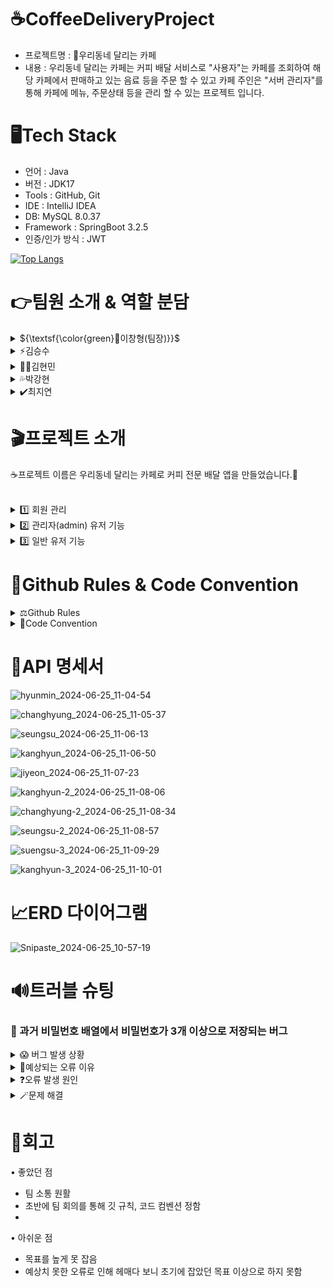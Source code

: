 # ☕CoffeeDeliveryProject
- 프로젝트명 : 🛵우리동네 달리는 카페 
- 내용 : 우리동네 달리는 카페는 커피 배달 서비스로 "사용자"는 카페를 조회하여 해당 카페에서 판매하고 있는 음료 등을 주문 할 수 있고
  카페 주인은 "서버 관리자"를 통해 카페에 메뉴, 주문상태 등을 관리 할 수 있는 프로젝트 입니다.
  
  
# 🖥️Tech Stack
- 언어 : Java
- 버전 : JDK17
- Tools : GitHub, Git
- IDE : IntelliJ IDEA
- DB: MySQL 8.0.37
- Framework : SpringBoot 3.2.5
- 인증/인가 방식 : JWT

[![Top Langs](https://github-readme-stats.vercel.app/api/top-langs/?username=dlalwn&layout=compact)](https://github.com/dlalwn/github-readme-stats)
  
# 👉팀원 소개 & 역할 분담
<details>
<summary>
  ${\textsf{\color{green}🤡이창형(팀장)}}$
</summary>
  <br>
   - Admin 회원 CRUD<br>
   - 로그아웃 API 
</details>
<details>
<summary>
  ⚡김승수
</summary>
  <br>
   - 카페 페이지 단건, 전체 조회<br>
   - 카페 페이지 CRUD<br>
   - 메뉴 CD<br>
</details>
<details>
<summary>
  👍🏻김현민
</summary>
  <br>
   - 회원가입, 로그인API<br>
   - 엑세스 토큰 재발급 API
</details>
<details>
<summary>
  💦박강현
</summary>
  <br>
   - 주문 CRUD<br>
   - 좋아요 CD
</details>
<details>
<summary>
  ✔️최지연
</summary>
  <br>
   - 리뷰 CRUD
</details>

# 🎬프로젝트 소개
☕프로젝트 이름은 우리동네 달리는 카페로 커피 전문 배달 앱을 만들었습니다.🍹<br><br>
<details>
<summary>
  1️⃣ 회원 관리
</summary>
  <br>
   • 회원 가입 및 로그인/로그아웃<br>
    - 사용자는 간편하게 회원 가입하고, 로그인/로그아웃 기능을 통해 자신의 계정을 관리 가능<br><br>
   • 프로필 수정<br>
    - 일반 유저는 자신의 프로필을 수정 가능<br>
</details>
<details>
<summary>
  2️⃣ 관리자(admin) 유저 기능
</summary>
  <br>
   •회원 관리<br>
    - 전체 회원 조회<br>
    - 특정 회원 정보 수정 및 삭제<br>
    - 회원 차단<br>
    - 일반 유저를 관리자로 권한 변경<br><br>
  •카페 페이지 관리<br>
    - 카페 등록, 조회, 수정, 삭제<br><br>
  •카페 메뉴 관리<br>
    - 메뉴 등록, 삭제<br><br>
  •주문 관리<br>
    - 주문 상태 변경- 주문 취소<br>
</details>
<details>
<summary>
  3️⃣ 일반 유저 기능
</summary>
  <br>
   •카페 페이지 조회<br>
    - 다양한 카페 페이지를 조회 가능<br><br>
  •주문 작성 및 조회<br>
    - 커피를 주문하고 주문 내역을 조회 가능<br><br>
  •리뷰 기능<br>
    - 리뷰 작성, 수정, 조회, 삭제<br>
    - 카페 페이지와 리뷰에 좋아요 및 좋아요 취소<br>
    - 단, 리뷰 수정, 삭제, 좋아요 취소는 본인이 작성한 경우에만 가능<br>
</details>


# 📢Github Rules & Code Convention
<details>
<summary>
  ⚖️Github Rules
</summary>
  <br>
   • 브랜치 이름 규칙<br><br>
    - dev 브랜치, 각자 개발 기능 구현 feat/(기능이름) 브랜치<br>
    - 두가지 단어라면 ‘ - ’ (하이픈) 사용해서 구분<br>
    - feat/signup, feat/order-create<br><br>
• 커밋 메시지 규칙<br><br>
    - ~~[feat] #1(이슈 번호) 로그인 함수 구현~~<br>
    - **✨ update - #1 로그인 함수 구현 (이모지는 밑에 상황별 이모지)**<br>
    - ✨ update, 🩹 fix - #1 로그인 함수 구현, 회원가입 함수명 수정<br><br>
• 이슈 작성 규칙<br><br>
    - 이슈 사용<br>
    - title : 🌟 [feat] 이슈명 / description : 템플릿 따라서 작성<br>
    - title : 👾 [bug]  이슈명 / description : 템플릿 따라서 작성<br><br>
• PR 작성 규칙<br><br>
    - pr 규칙 사용 [현재날짜] 브랜치명 >> 간단한 설명<br>
    - [2024/06/19] feat/signup(브랜치명) >> 로그인 기능 구현(구현한 것 간단하게)<br><br>
• 코드리뷰 적용 (리뷰 1개이상 머지 가능, 겹치는 부분은 해당 담당자에게 리뷰 받기 필수)
</details>
<details>
<summary>
  🔑Code Convention
</summary>
  <br>
   • 카멜케이스 함수명, 변수명에 적용<br> ex) ‘userLogin’<br>
   • 폴더는 소문자<br>
   • 파일은 파스칼 케이스 적용<br>  ex) ‘UserController’<br>
   • 함수 만들때 동사 → 명사 순서<br> ex) ’updateUser’<br>
   • 규격 잘 맞추기<br>
   • 주석 잘 달아주기!! (한 줄 이내)<br>
   • 클래스 이름 바로 밑의 줄 한줄 띄우기<br>
   • return 있을 때는 한줄 띄우지 말고 바로 `}`  작성<br>
   • return 없을 때는 맨 밑줄 한줄 띄우고 `}`  작성<br>
</details>

# 📑API 명세서
![hyunmin_2024-06-25_11-04-54](https://github.com/LeeChangHyeong/CoffeeDeliveryProject/assets/166034905/aeda900e-2988-4cde-a231-1ce92826e61a)

![changhyung_2024-06-25_11-05-37](https://github.com/LeeChangHyeong/CoffeeDeliveryProject/assets/166034905/baf12e43-f5a3-4166-93a5-f5c0b44bced9)

![seungsu_2024-06-25_11-06-13](https://github.com/LeeChangHyeong/CoffeeDeliveryProject/assets/166034905/06cb299b-2941-4f35-8ce0-3c6bca7fc3f1)

![kanghyun_2024-06-25_11-06-50](https://github.com/LeeChangHyeong/CoffeeDeliveryProject/assets/166034905/f24f8e4a-0b61-4155-a50f-813a3ae6cb12)

![jiyeon_2024-06-25_11-07-23](https://github.com/LeeChangHyeong/CoffeeDeliveryProject/assets/166034905/ea1fd651-b868-4c96-b8ba-0f01c31799ea)


![kanghyun-2_2024-06-25_11-08-06](https://github.com/LeeChangHyeong/CoffeeDeliveryProject/assets/166034905/a442b908-cb1a-47e7-a0e2-cba15a133c4a)

![changhyung-2_2024-06-25_11-08-34](https://github.com/LeeChangHyeong/CoffeeDeliveryProject/assets/166034905/42025462-a776-4480-8c01-ff397f093114)

![seungsu-2_2024-06-25_11-08-57](https://github.com/LeeChangHyeong/CoffeeDeliveryProject/assets/166034905/4d0edb99-0dda-471e-b26e-448320d1e121)

![suengsu-3_2024-06-25_11-09-29](https://github.com/LeeChangHyeong/CoffeeDeliveryProject/assets/166034905/d0605b55-0e37-494d-a67c-fdbb93dee860)

![kanghyun-3_2024-06-25_11-10-01](https://github.com/LeeChangHyeong/CoffeeDeliveryProject/assets/166034905/de6fe7e1-b078-4504-a209-b9b95251bfff)

# 📈ERD 다이어그램
![Snipaste_2024-06-25_10-57-19](https://github.com/LeeChangHyeong/CoffeeDeliveryProject/assets/166034905/e1aba161-31a7-420c-baaa-fea9a50c630f)

# 🔊트러블 슈팅
### 🚨 과거 비밀번호 배열에서 비밀번호가 3개 이상으로 저장되는 버그
<details>
<summary>
  😱 버그 발생 상황
</summary>
  <br>
   - 패스워드 인코더 적용<br>
   - 회원 비밀번호 3번 수정<br>
   - 회원 비밀번호 4번째 수정시에도 과거 비밀번호가 DB에 저장<br><br>
  🧨시스템에 패스워트 인코더를 적용하여 회원 비밀번호를 저장 및 검증하는 방식을 구현했다. 비밀번호는 최대 4개까지 저장되어야 하지만, 이전에 만들어진 비밀번호가 삭제되지 않고 계속 저장되는 버그가 발생
</details>

<details>
<summary>
  🤔예상되는 오류 이유
</summary>
   <br>
  - 비밀번호를 삭제하는 로직에서 remove가 제대로 작동하지 않음<br>
  - 배열의 크기가 제대로 측정되지 않음<br>
  - 비밀번호를 저장하는 자료구조가 set이여서 발생<br>
</details>
<details>
<summary>
  ❓오류 발생 원인
</summary>
   <br>
  • 🔎비밀번호 인코딩 문제<br>
    - 같은 비밀번호라도 패스워듣 인코더가 서로 다른 인코딩 값으로 변환
</details>
<details>
<summary>
  🪄문제 해결
</summary>
   <br> 
  • 비밀번호 비교 시 contains 메서드를 ${\textsf{\color{red}matches}}$ 메서드로 변경<br>
  • 과거 비밀번호를 저장하는 자료구조를 set에서 ${\textsf{\color{red}ArrayList}}$로 변경하여 동일한 비밀번호가 정확하게 비교되고 저장되도록 수정
</details>

# 📓회고
• 좋았던 점
  - 팀 소통 원활
  - 초반에 팀 회의를 통해 깃 규칙, 코드 컴벤션 정함
  - 
• 아쉬운 점
  - 목표를 높게 못 잡음
  - 예상치 못한 오류로 인해 헤매다 보니 초기에 잡았던 목표 이상으로 하지 못함
